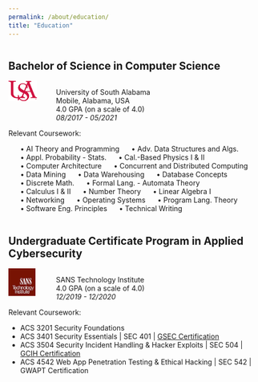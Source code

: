 ```yaml
---
permalink: /about/education/
title: "Education"
---
```


<div style="float:left; display:inline-block">
    <h2 id="bachelor-of-science-in-computer-science">Bachelor of Science in Computer Science</h2>
    <div style="float:left; display:inline-block">
        <span style="float:left; width: 20%">
            <img src="/assets/images/usa-logo-small.png" alt="USA Logo"/>
        </span>
        <span style="float:right; width: 80%">
            <p style="float:right; display:block">
            University of South Alabama<br>
            Mobile, Alabama, USA<br>
            4.0 GPA (on a scale of 4.0)<br>
            <i>08/2017 - 05/2021</i>
            </p>
        </span>
    </div>
</div>

<div style="float:left; display:inline-block">
    Relevant Coursework:
    <ul id="list">
        <li><nobr>&#8226; AI Theory and Programming</nobr></li>
        <li><nobr>&#8226; Adv. Data Structures and Algs.</nobr></li>
        <li><nobr>&#8226; Appl. Probability - Stats.</nobr></li>
        <li><nobr>&#8226; Cal.-Based Physics I & II</nobr></li>
        <li><nobr>&#8226; Computer Architecture</nobr></li>
        <li><nobr>&#8226; Concurrent and Distributed Computing</nobr></li>
        <li><nobr>&#8226; Data Mining</nobr></li>
        <li><nobr>&#8226; Data Warehousing</nobr></li>
        <li><nobr>&#8226; Database Concepts</nobr></li>
        <li><nobr>&#8226; Discrete Math.</nobr></li>
        <li><nobr>&#8226; Formal Lang. - Automata Theory</nobr></li>
        <li><nobr>&#8226; Calculus I & II</nobr></li>
        <li><nobr>&#8226; Number Theory</nobr></li>
        <li><nobr>&#8226; Linear Algebra I</nobr></li>
        <li><nobr>&#8226; Networking</nobr></li>
        <li><nobr>&#8226; Operating Systems</nobr></li>
        <li><nobr>&#8226; Program Lang. Theory</nobr></li>
        <li><nobr>&#8226; Software Eng. Principles</nobr></li>
        <li><nobr>&#8226; Technical Writing</nobr></li>
    </ul>
</div>

<div style="float:left; display:inline-block">
    <h2 id="undergraduate-certificate-program-in-applied-cybersecurity">Undergraduate Certificate Program in Applied Cybersecurity</h2>
    <div style="float:left; display:inline-block">
        <span style="float:left; width: 20%">
            <img src="/assets/images/sans-logo-small.png" alt="SANS Technology Institute Logo"/>
        </span>
        <span style="float:right; width: 80%">
            <p style="float:right; display:block">
            SANS Technology Institute<br>
            4.0 GPA (on a scale of 4.0)<br>
            <i>12/2019 - 12/2020</i>
            </p>
        </span>
    </div>
</div>

<div style="float:left; display:inline-block">
Relevant Coursework:
<ul>
    <li>ACS 3201 Security Foundations</li>
    <li>ACS 3401 Security Essentials | SEC 401 | <a href="/about/certifications/#giac-security-essentials-certification-gsec">GSEC Certification</a></li>
    <li>ACS 3504 Security Incident Handling & Hacker Exploits | SEC 504 | <a href="/about/certifications/#giac-certified-incident-handler-gcih">GCIH Certification</a></li>
    <li>ACS 4542 Web App Penetration Testing & Ethical Hacking | SEC 542 | GWAPT Certification</li>
</ul>
</div>

<style>
#list li
{
    display: inline;
    list-style-type: disc;
    padding-right: 20px;
}

table
{
    border-collapse: collapse; 
    float: left; 
    display: inline-block; 
    font-size: 22px;
}
</style>
